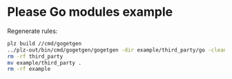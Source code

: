 # Please Go modules example

Regenerate rules:

```bash
plz build //cmd/gogetgen
../plz-out/bin/cmd/gogetgen/gogetgen -dir example/third_party/go -clean -genpkg
rm -rf third_party
mv example/third_party .
rm -rf example
```
